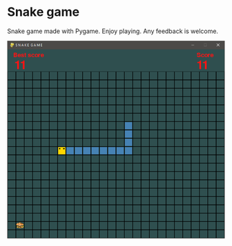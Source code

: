 # Snake game

Snake game made with Pygame. Enjoy playing. Any feedback is welcome.

![GitHub Logo](screenshot.png)
